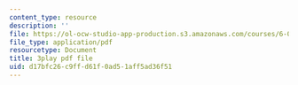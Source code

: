 ```yaml
---
content_type: resource
description: ''
file: https://ol-ocw-studio-app-production.s3.amazonaws.com/courses/6-006-introduction-to-algorithms-fall-2011/d17bfc26c9ffd61f0ad51aff5ad36f51_C5SPsY72_CM.pdf
file_type: application/pdf
resourcetype: Document
title: 3play pdf file
uid: d17bfc26-c9ff-d61f-0ad5-1aff5ad36f51
---
```

